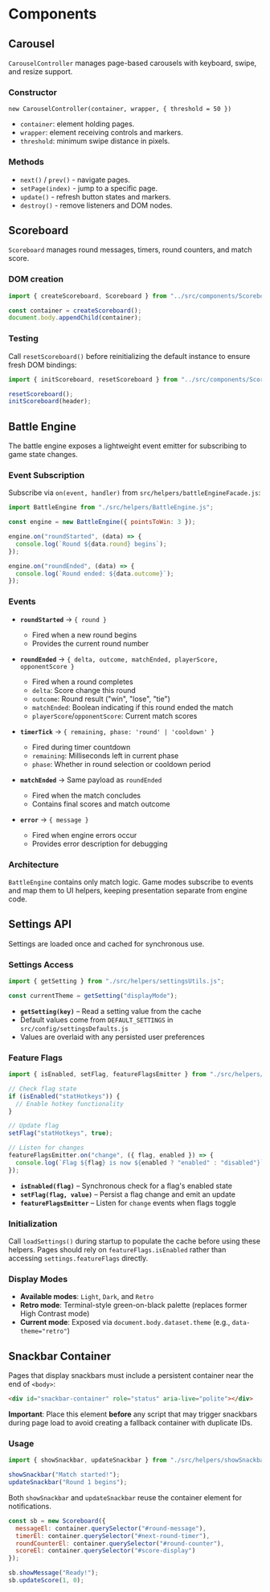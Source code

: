 # Components

## Carousel

`CarouselController` manages page-based carousels with keyboard, swipe, and resize support.

### Constructor

`new CarouselController(container, wrapper, { threshold = 50 })`

- `container`: element holding pages.
- `wrapper`: element receiving controls and markers.
- `threshold`: minimum swipe distance in pixels.

### Methods

- `next()` / `prev()` - navigate pages.
- `setPage(index)` - jump to a specific page.
- `update()` - refresh button states and markers.
- `destroy()` - remove listeners and DOM nodes.

## Scoreboard

`Scoreboard` manages round messages, timers, round counters, and match score.

### DOM creation

```js
import { createScoreboard, Scoreboard } from "../src/components/Scoreboard.js";

const container = createScoreboard();
document.body.appendChild(container);
```

### Testing

Call `resetScoreboard()` before reinitializing the default instance to ensure fresh DOM bindings:

```js
import { initScoreboard, resetScoreboard } from "../src/components/Scoreboard.js";

resetScoreboard();
initScoreboard(header);
```

## Battle Engine

The battle engine exposes a lightweight event emitter for subscribing to game state changes.

### Event Subscription

Subscribe via `on(event, handler)` from `src/helpers/battleEngineFacade.js`:

```js
import BattleEngine from "./src/helpers/BattleEngine.js";

const engine = new BattleEngine({ pointsToWin: 3 });

engine.on("roundStarted", (data) => {
  console.log(`Round ${data.round} begins`);
});

engine.on("roundEnded", (data) => {
  console.log(`Round ended: ${data.outcome}`);
});
```

### Events

- **`roundStarted`** → `{ round }`
  - Fired when a new round begins
  - Provides the current round number

- **`roundEnded`** → `{ delta, outcome, matchEnded, playerScore, opponentScore }`
  - Fired when a round completes
  - `delta`: Score change this round
  - `outcome`: Round result ("win", "lose", "tie")
  - `matchEnded`: Boolean indicating if this round ended the match
  - `playerScore`/`opponentScore`: Current match scores

- **`timerTick`** → `{ remaining, phase: 'round' | 'cooldown' }`
  - Fired during timer countdown
  - `remaining`: Milliseconds left in current phase
  - `phase`: Whether in round selection or cooldown period

- **`matchEnded`** → Same payload as `roundEnded`
  - Fired when the match concludes
  - Contains final scores and match outcome

- **`error`** → `{ message }`
  - Fired when engine errors occur
  - Provides error description for debugging

### Architecture

`BattleEngine` contains only match logic. Game modes subscribe to events and map them to UI helpers, keeping presentation separate from engine code.

## Settings API

Settings are loaded once and cached for synchronous use.

### Settings Access

```js
import { getSetting } from "./src/helpers/settingsUtils.js";

const currentTheme = getSetting("displayMode");
```

- **`getSetting(key)`** – Read a setting value from the cache
- Default values come from `DEFAULT_SETTINGS` in `src/config/settingsDefaults.js`
- Values are overlaid with any persisted user preferences

### Feature Flags

```js
import { isEnabled, setFlag, featureFlagsEmitter } from "./src/helpers/featureFlags.js";

// Check flag state
if (isEnabled("statHotkeys")) {
  // Enable hotkey functionality
}

// Update flag
setFlag("statHotkeys", true);

// Listen for changes
featureFlagsEmitter.on("change", ({ flag, enabled }) => {
  console.log(`Flag ${flag} is now ${enabled ? "enabled" : "disabled"}`);
});
```

- **`isEnabled(flag)`** – Synchronous check for a flag's enabled state
- **`setFlag(flag, value)`** – Persist a flag change and emit an update
- **`featureFlagsEmitter`** – Listen for `change` events when flags toggle

### Initialization

Call `loadSettings()` during startup to populate the cache before using these helpers. Pages should rely on `featureFlags.isEnabled` rather than accessing `settings.featureFlags` directly.

### Display Modes

- **Available modes**: `Light`, `Dark`, and `Retro`
- **Retro mode**: Terminal-style green-on-black palette (replaces former High Contrast mode)
- **Current mode**: Exposed via `document.body.dataset.theme` (e.g., `data-theme="retro"`)

## Snackbar Container

Pages that display snackbars must include a persistent container near the end of `<body>`:

```html
<div id="snackbar-container" role="status" aria-live="polite"></div>
```

**Important**: Place this element **before** any script that may trigger snackbars during page load to avoid creating a fallback container with duplicate IDs.

### Usage

```js
import { showSnackbar, updateSnackbar } from "./src/helpers/showSnackbar.js";

showSnackbar("Match started!");
updateSnackbar("Round 1 begins");
```

Both `showSnackbar` and `updateSnackbar` reuse the container element for notifications.

```js
const sb = new Scoreboard({
  messageEl: container.querySelector("#round-message"),
  timerEl: container.querySelector("#next-round-timer"),
  roundCounterEl: container.querySelector("#round-counter"),
  scoreEl: container.querySelector("#score-display")
});

sb.showMessage("Ready!");
sb.updateScore(1, 0);
```
